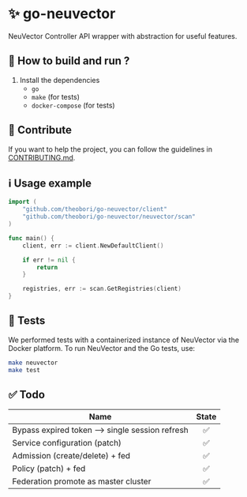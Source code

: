 # ✨ go-neuvector

NeuVector Controller API wrapper with abstraction for useful features.

## 📖 How to build and run ?

1. Install the dependencies
    - `go`
    - `make` (for tests)
    - `docker-compose` (for tests)

## 🤝 Contribute

If you want to help the project, you can follow the guidelines in [CONTRIBUTING.md](./CONTRIBUTING.md).

## ℹ️ Usage example

```go
import (
    "github.com/theobori/go-neuvector/client"
    "github.com/theobori/go-neuvector/neuvector/scan"
)

func main() {
    client, err := client.NewDefaultClient()

    if err != nil {
        return
    }

    registries, err := scan.GetRegistries(client)
}
```

## 🧪 Tests

We performed tests with a containerized instance of NeuVector via the Docker platform.
To run NeuVector and the Go tests, use:

```bash
make neuvector
make test
```

## ✅ Todo

Name           | State
-------------  | :-------------:
Bypass expired token --> single session refresh | ✅
Service configuration (patch) | ✅
Admission (create/delete) + fed | ✅
Policy (patch) + fed | ✅
Federation promote as master cluster | ✅
